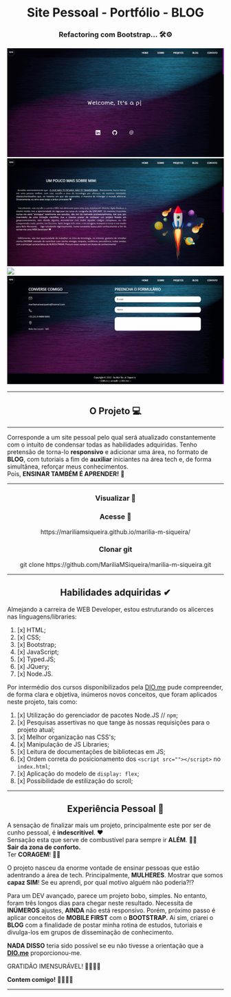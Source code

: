 <div align="center"><h1>Site Pessoal - Portfólio - BLOG </h1></div>
<div align="center"><h3>Refactoring com Bootstrap... 🛠⚙</h3></div>

![](https://github.com/MariliaMSiqueira/marilia-m-siqueira/blob/main/assets/imgs/layout.gif)
![](https://github.com/MariliaMSiqueira/marilia-m-siqueira/blob/main/assets/imgs/layout-aboutme.JPG)
![](https://github.com/MariliaMSiqueira/marilia-m-siqueira/blob/main/assets/imgs/project-layout.gif)
![](https://github.com/MariliaMSiqueira/marilia-m-siqueira/blob/main/assets/imgs/layout-contact.gif)

---

<div align="center"><h2>O Projeto 💻</h2></div>

---

Corresponde a um site pessoal pelo qual será atualizado constantemente com o intuito de condensar todas as habilidades adquiridas. Tenho pretensão de torna-lo **responsivo** e adicionar uma área, no formato de **BLOG**, com tutoriais a fim de **auxiliar** iniciantes na área tech e, de forma simultânea, reforçar meus conhecimentos. <br>
Pois, **ENSINAR TAMBÉM É APRENDER!** 🤩

---

<div align="center"><h3>Visualizar 👀 </h3></div>

<div align="center"><h3>Acesse 🔗 </h3></div>

<div align="center">https://mariliamsiqueira.github.io/marilia-m-siqueira/</div>

<div align="center"><h3>Clonar git </h3></div>

   <div align="center"> git clone https://github.com/MariliaMSiqueira/marilia-m-siqueira.git</div>

---

<div align="center"><h2>Habilidades adquiridas ✔ </h2></div>
Almejando a carreira de WEB Developer, estou estruturando os alicerces nas linguagens/libraries:


1. [x] HTML;
1. [x] CSS;
1. [x] Bootstrap;
1. [x] JavaScript;
1. [x] Typed.JS;
1. [x] JQuery;
1. [x] Node.JS.

Por intermédio dos cursos disponibilizados pela [DIO.me](https://web.dio.me/users/mariliamatiassiqueira?tab=achievements) pude compreender, de forma clara e objetiva, inúmeros novos conceitos, que foram aplicados neste projeto, tais como:

1.  [x] Utilização do gerenciador de pacotes Node.JS // `npm`;
2.  [x] Pesquisas assertivas no que tange às nossas requisições para o projeto atual;
3.  [x] Melhor organização nas CSS's;
4.  [x] Manipulação de JS Libraries;
5.  [x] Leitura de documentações de bibliotecas em JS;
6.  [x] Ordem correta do posicionamento dos `<script src=""></script>` no `index.html`;
7.  [x] Aplicação do modelo de `display: flex`;
8.  [x] Possibilidade de estilização do scroll;

---

<div align="center"><h2>Experiência Pessoal 🤩 </h2></div>

A sensação de finalizar mais um projeto, principalmente este por ser de cunho pessoal, é **indescritível**. ❤ <br>
Sensação esta que serve de combustível para sempre ir **ALÉM**. 🚀🚀 <br>
**Sair da zona de conforto.** <br>
Ter **CORAGEM**! 💪🏻<br>

O projeto nasceu da enorme vontade de ensinar pessoas que estão adentrando a área de tech. Principalmente, **MULHERES**. Mostrar que somos **capaz SIM**! Se eu aprendi, por qual motivo alguém não poderia?!?<br>

Para um DEV avançado, parece um projeto bobo, simples. No entanto, foram três longos dias para chegar neste resultado. Necessita de **INÚMEROS** ajustes, **AINDA** não está responsivo. Porém, próximo passo é aplicar conceitos de **MOBILE FIRST** com o **BOOTSTRAP.** Ai sim, criarei o **BLOG** com a finalidade de postar minha rotina de estudos, tutoriais e divulga-los em grupos de disseminação de conhecimento.<br>

**NADA DISSO** teria sido possível se eu não tivesse a orientação que a **[DIO.me](https://web.dio.me/sign-in)** proporcionou-me. <br>

GRATIDÃO IMENSURÁVEL! 🙏🏻👏🏻      <br>

**Contem comigo!**   🤜🏻🤛🏻

---
